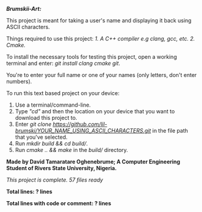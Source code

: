 *__Brumskii-Art:__*

This project is meant for taking a user's name and displaying it back using ASCII characters.

Things required to use this project: 
*1. A C++ compiler e.g clang, gcc, etc.*
*2. Cmake.*

To install the necessary tools for testing this project, open a working terminal and enter: *git install clang cmake git*.

You're to enter your full name or one of your names (only letters, don't enter numbers).

To run this text based project on your device:
1. Use a terminal/command-line.
2. Type *"cd"* and then the location on your device that you want to download this project to.
3. Enter *git clone https://github.com/lil-brumski/YOUR_NAME_USING_ASCII_CHARACTERS.git* in the file path that you've selected.
4. Run *mkdir build && cd build/*.
5. Run *cmake .. && make* in the *build/* directory.

__Made by David Tamaratare Oghenebrume;
A Computer Engineering Student of Rivers State University, Nigeria.__

*This project is complete. 57 files ready*


__Total lines: ? lines__

__Total lines with code or comment: ? lines__